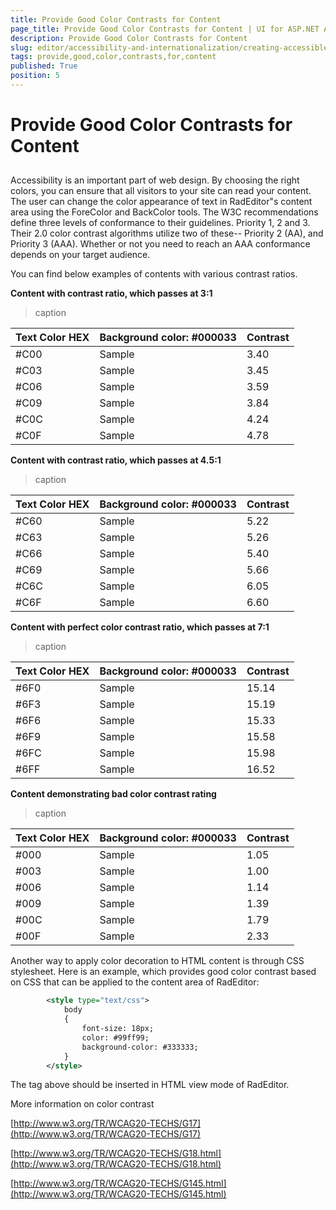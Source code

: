```yaml
---
title: Provide Good Color Contrasts for Content
page_title: Provide Good Color Contrasts for Content | UI for ASP.NET AJAX Documentation
description: Provide Good Color Contrasts for Content
slug: editor/accessibility-and-internationalization/creating-accessible-content/provide-good-color-contrasts-for-content
tags: provide,good,color,contrasts,for,content
published: True
position: 5
---
```


# Provide Good Color Contrasts for Content



## 

Accessibility is an important part of web design. By choosing the right colors, you can ensure that all visitors to your site can read your content. The user can change the color appearance of text in RadEditor"s content area using the ForeColor and BackColor tools. The W3C recommendations define three levels of conformance to their guidelines. Priority 1, 2 and 3. Their 2.0 color contrast algorithms utilize two of these-- Priority 2 (AA), and Priority 3 (AAA). Whether or not you need to reach an AAA conformance depends on your target audience.

You can find below examples of contents with various contrast ratios.

__Content with contrast ratio, which passes at 3:1__




>caption  

| Text Color HEX | Background color: #000033 | Contrast |
| ------ | ------ | ------ |
|#C00|Sample|3.40|
|#C03|Sample|3.45|
|#C06|Sample|3.59|
|#C09|Sample|3.84|
|#C0C|Sample|4.24|
|#C0F|Sample|4.78|

__Content with contrast ratio, which passes at 4.5:1__


>caption  

| Text Color HEX | Background color: #000033 | Contrast |
| ------ | ------ | ------ |
|#C60|Sample|5.22|
|#C63|Sample|5.26|
|#C66|Sample|5.40|
|#C69|Sample|5.66|
|#C6C|Sample|6.05|
|#C6F|Sample|6.60|

__Content with perfect color contrast ratio, which passes at 7:1__


>caption  

| Text Color HEX | Background color: #000033 | Contrast |
| ------ | ------ | ------ |
|#6F0|Sample|15.14|
|#6F3|Sample|15.19|
|#6F6|Sample|15.33|
|#6F9|Sample|15.58|
|#6FC|Sample|15.98|
|#6FF|Sample|16.52|

__Content demonstrating bad color contrast rating__


>caption  

| Text Color HEX | Background color: #000033 | Contrast |
| ------ | ------ | ------ |
|#000|Sample|1.05|
|#003|Sample|1.00|
|#006|Sample|1.14|
|#009|Sample|1.39|
|#00C|Sample|1.79|
|#00F|Sample|2.33|

Another way to apply color decoration to HTML content is through CSS stylesheet. Here is an example, which provides good color contrast based on CSS that can be applied to the content area of RadEditor:

````XML
	    <style type="text/css">
	        body
	        {
	            font-size: 18px;
	            color: #99ff99;
	            background-color: #333333;
	        }
	    </style>
````



The tag above should be inserted in HTML view mode of RadEditor.

More information on color contrast

[http://www.w3.org/TR/WCAG20-TECHS/G17](http://www.w3.org/TR/WCAG20-TECHS/G17)

[http://www.w3.org/TR/WCAG20-TECHS/G18.html](http://www.w3.org/TR/WCAG20-TECHS/G18.html)

[http://www.w3.org/TR/WCAG20-TECHS/G145.html](http://www.w3.org/TR/WCAG20-TECHS/G145.html)
